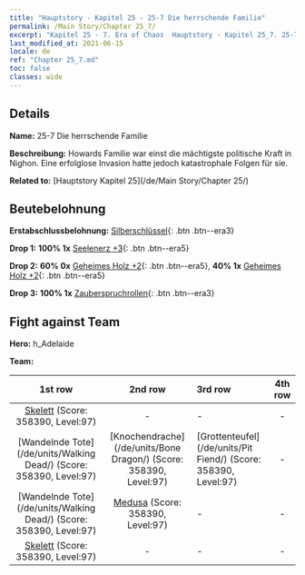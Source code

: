 ```yaml
---
title: "Hauptstory - Kapitel 25 - 25-7 Die herrschende Familie"
permalink: /Main Story/Chapter 25_7/
excerpt: "Kapitel 25 - 7. Era of Chaos  Hauptstory - Kapitel 25_7. 25-7 Die herrschende Familie"
last_modified_at: 2021-06-15
locale: de
ref: "Chapter 25_7.md"
toc: false
classes: wide
---
```


## Details

 **Name:** 25-7 Die herrschende Familie

 **Beschreibung:** Howards Familie war einst die mächtigste politische Kraft in Nighon. Eine erfolglose Invasion hatte jedoch katastrophale Folgen für sie.

 **Related to:** [Hauptstory Kapitel 25](/de/Main Story/Chapter 25/)

## Beutebelohnung

 **Erstabschlussbelohnung:** [Silberschlüssel](/ItemsDE/con_693/){: .btn .btn--era3}

 **Drop 1:** **100% 1x** [Seelenerz +3](/ItemsDE/mat_82/){: .btn .btn--era5}

 **Drop 2:** **60% 0x** [Geheimes Holz +2](/ItemsDE/mat_76/){: .btn .btn--era5}, **40% 1x** [Geheimes Holz +2](/ItemsDE/mat_76/){: .btn .btn--era5}

 **Drop 3:** **100% 1x** [Zauberspruchrollen](/ItemsDE/con_694/){: .btn .btn--era3}


## Fight against Team
 **Hero:** h_Adelaide

 **Team:**


  | 1st row | 2nd row | 3rd row | 4th row |
  |:----:|:----:|:----|:----:|
  | [Skelett](/de/units/Skeleton/) (Score: 358390, Level:97)  | - | - | - |
  | [Wandelnde Tote](/de/units/Walking Dead/) (Score: 358390, Level:97)  | [Knochendrache](/de/units/Bone Dragon/) (Score: 358390, Level:97)  | [Grottenteufel](/de/units/Pit Fiend/) (Score: 358390, Level:97)  | - |
  | [Wandelnde Tote](/de/units/Walking Dead/) (Score: 358390, Level:97)  | [Medusa](/de/units/Medusa/) (Score: 358390, Level:97)  | - | - |
  | [Skelett](/de/units/Skeleton/) (Score: 358390, Level:97)  | - | - | - |


